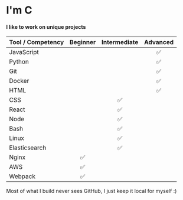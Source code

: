 # I'm C #
#### I like to work on unique projects ####

| Tool / Competency | Beginner | Intermediate | Advanced |
|-------------------|:--------:|:------------:|:--------:|
|        JavaScript |          |              |     ✅    |
|            Python |          |              |     ✅    |
|               Git |          |              |     ✅    |
|            Docker |          |              |     ✅    |
|              HTML |          |              |     ✅    |
|               CSS |          |       ✅      |          |
|             React |          |       ✅      |          |
|              Node |          |       ✅      |          |
|              Bash |          |       ✅      |          |
|             Linux |          |       ✅      |          |
|     Elasticsearch |          |       ✅      |          |
|             Nginx |     ✅    |              |          |
|               AWS |     ✅    |              |          |
|           Webpack |     ✅    |              |          |

Most of what I build never sees GitHub, I just keep it local for myself :)
